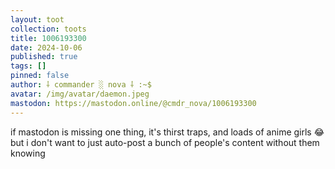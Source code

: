 ```yaml
---
layout: toot
collection: toots
title: 1006193300
date: 2024-10-06
published: true
tags: []
pinned: false
author: ⸸ commander ░ nova ⸸ :~$
avatar: /img/avatar/daemon.jpeg
mastodon: https://mastodon.online/@cmdr_nova/1006193300
---
```


if mastodon is missing one thing, it's thirst traps, and loads of anime girls 😂 but i don't want to just auto-post a bunch of people's content without them knowing
